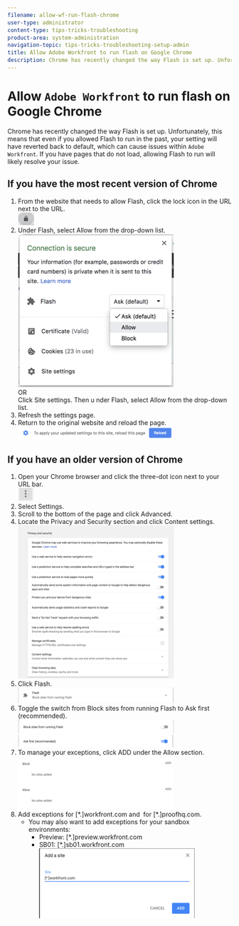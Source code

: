 ```yaml
---
filename: allow-wf-run-flash-chrome
user-type: administrator
content-type: tips-tricks-troubleshooting
product-area: system-administration
navigation-topic: tips-tricks-troubleshooting-setup-admin
title: Allow Adobe Workfront to run flash on Google Chrome
description: Chrome has recently changed the way Flash is set up. Unfortunately, this means that even if you allowed Flash to run in the past, your setting will have reverted back to default, which can cause issues within Adobe Workfront. If you have pages that do not load, allowing Flash to run will likely resolve your issue.
---
```


# Allow `Adobe Workfront` to run flash on Google Chrome

Chrome has recently changed the way Flash is set up. Unfortunately, this means that even if you allowed Flash to run in the past, your setting will have reverted back to default, which can cause issues within `Adobe Workfront`. If you have pages that do not load, allowing Flash to run will likely resolve your issue.

## If you have the most recent version of Chrome

<ol> 
 <li value="1"> From the website that needs to allow Flash, click the lock icon in the URL next to the URL.<br><img src="assets/new-1-36x28.png" alt="new-1.png" style="width: 36;height: 28;"><br></li> 
 <li value="2"> Under Flash, select <span class="bold">Allow</span> from the drop-down list.<br><img src="assets/new-2-350x344.png" alt="new-2.png" style="width: 350;height: 344;"><br> OR <br>Click <span class="bold">Site settings</span>. Then u nder Flash, select <span class="bold">Allow</span> from the drop-down list.&nbsp; </li> 
 <li value="3"> Refresh the settings page.&nbsp; </li> 
 <li value="4"> Return to the original website and reload the page.<br><img src="assets/new-3-350x30.png" alt="new-3.png" style="width: 350;height: 30;"><br></li> 
</ol>

## If you have an older version of Chrome

<ol> 
 <li value="1"> Open your Chrome browser and click the three-dot icon next to your URL bar.<br><img src="assets/icon-35x30.png" alt="icon.png" style="width: 35;height: 30;"></li> 
 <li value="2">Select <span class="bold">Settings</span>.</li> 
 <li value="3"> Scroll to the bottom of the page and click <span class="bold">Advanced</span>.<br></li> 
 <li value="4"> Locate the <span class="bold">Privacy and Security</span>&nbsp;section and click <span class="bold">Content settings</span>.<br><img src="assets/3-content-settings-350x344.png" alt="3-content-settings.png" style="width: 350;height: 344;"><br></li> 
 <li value="5"> Click <span class="bold">Flash</span>.<br><img src="assets/4-flash-350x35.png" alt="4-flash.png" style="width: 350;height: 35;"><br></li> 
 <li value="6">Toggle the switch from <span class="bold">Block sites from running Flash</span> to <span class="bold">Ask first (recommended)</span>.<br><img src="assets/5-toggle-block-350x31.png" alt="5-toggle-block.png" style="width: 350;height: 31;"><br><img src="assets/6-toggle-ask-350x28.png" alt="6-toggle-ask.png" style="width: 350;height: 28;"></li> 
 <li value="7">To manage your exceptions, click <span class="bold">ADD</span> under the <span class="bold">Allow</span> section.<br><img src="assets/7-exceptions-350x119.png" alt="7-exceptions.png" style="width: 350;height: 119;"></li> 
 <li value="8"> Add&nbsp;exceptions for&nbsp;<span class="bold">[*.]workfront.com</span> and &nbsp;for<span class="bold">&nbsp;[*.]proofhq.com</span>. 
  <ul>
   <li>You may also want to add exceptions for your sandbox environments:
    <ul>
     <li>Preview:&nbsp;<span class="bold">[*.]preview.workfront.com</span></li>
     <li>SB01: <span class="bold">[*.]sb01.workfront.com</span><br><img src="assets/8-last-350x157.png" alt="8-last.png" style="width: 350;height: 157;"><br></li>
    </ul></li>
  </ul></li> 
</ol>

